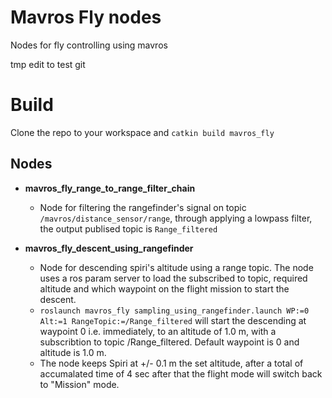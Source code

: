 # Mavros Fly nodes

Nodes for fly controlling using mavros

tmp edit to test git

# Build

Clone the repo to your workspace and `catkin build mavros_fly`

## Nodes

 - **mavros_fly_range_to_range_filter_chain**
	 - Node for filtering the rangefinder's signal on topic `/mavros/distance_sensor/range`, through applying a lowpass filter, the output publised topic is `Range_filtered`
	 
 - **mavros_fly_descent_using_rangefinder**
	 - Node for descending spiri's altitude using a range topic. The node uses a ros param server to load the subscribed to topic, required altitude and which waypoint on the flight mission to start the descent. 
	 - `roslaunch mavros_fly sampling_using_rangefinder.launch WP:=0 Alt:=1 RangeTopic:=/Range_filtered` will start the descending at waypoint 0 i.e. immediately, to an altitude of 1.0 m, with a subscribtion to topic /Range_filtered. Default waypoint is 0 and altitude is 1.0 m.
	 - The node keeps Spiri at  +/- 0.1 m  the set altitude, after a total of accumalated time of 4 sec after that the flight mode will switch back to "Mission" mode.
